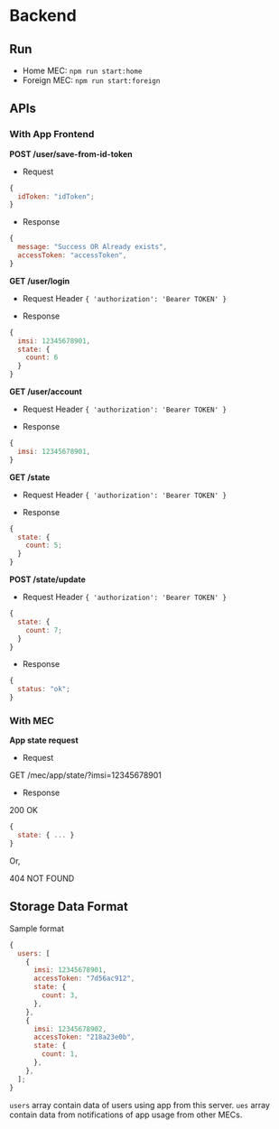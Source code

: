 # Backend

## Run

- Home MEC: `npm run start:home`
- Foreign MEC: `npm run start:foreign`

## APIs

### With App Frontend

**POST /user/save-from-id-token**

- Request

```js
{
  idToken: "idToken";
}
```

- Response

```js
{
  message: "Success OR Already exists",
  accessToken: "accessToken",
}
```

**GET /user/login**

- Request
  Header `{ 'authorization': 'Bearer TOKEN' }`

- Response

```js
{
  imsi: 12345678901,
  state: {
    count: 6
  }
}
```

**GET /user/account**

- Request
  Header `{ 'authorization': 'Bearer TOKEN' }`

- Response

```js
{
  imsi: 12345678901,
}
```

**GET /state**

- Request
  Header `{ 'authorization': 'Bearer TOKEN' }`

- Response

```js
{
  state: {
    count: 5;
  }
}
```

**POST /state/update**

- Request
  Header `{ 'authorization': 'Bearer TOKEN' }`

```js
{
  state: {
    count: 7;
  }
}
```

- Response

```js
{
  status: "ok";
}
```

### With MEC

**App state request**

- Request

GET /mec/app/state/?imsi=12345678901

- Response

200 OK

```js
{
  state: { ... }
}
```

Or,

404 NOT FOUND

## Storage Data Format

Sample format

```js
{
  users: [
    {
      imsi: 12345678901,
      accessToken: "7d56ac912",
      state: {
        count: 3,
      },
    },
    {
      imsi: 12345678902,
      accessToken: "218a23e0b",
      state: {
        count: 1,
      },
    },
  ];
}
```

`users` array contain data of users using app from this server. `ues` array contain data from notifications of app usage from other MECs.
